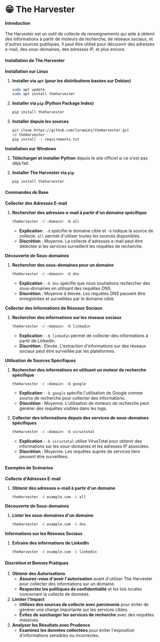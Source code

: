 # 😁 The Harvester

#### Introduction

The Harvester est un outil de collecte de renseignements qui aide à obtenir des informations à partir de moteurs de recherche, de réseaux sociaux, et d'autres sources publiques. Il peut être utilisé pour découvrir des adresses e-mail, des sous-domaines, des adresses IP, et plus encore.

#### Installation de The Harvester

**Installation sur Linux**

1.  **Installer via `apt` (pour les distributions basées sur Debian)**

    ```bash
    sudo apt update
    sudo apt install theharvester
    ```
2.  **Installer via `pip` (Python Package Index)**

    ```bash
    pip install theharvester
    ```
3.  **Installer depuis les sources**

    ```bash
    git clone https://github.com/laramies/theHarvester.git
    cd theHarvester
    pip install -r requirements.txt
    ```

**Installation sur Windows**

1. **Télécharger et installer Python** depuis le site officiel si ce n'est pas déjà fait.
2.  **Installer The Harvester via `pip`**

    ```bash
    pip install theharvester
    ```

#### Commandes de Base

**Collecter des Adresses E-mail**

1.  **Rechercher des adresses e-mail à partir d'un domaine spécifique**

    ```bash
    theHarvester -d <domain> -b all
    ```

    * **Explication** : `-d` spécifie le domaine cible et `-b` indique la source de collecte. `all` permet d'utiliser toutes les sources disponibles.
    * **Discrétion** : Moyenne. La collecte d'adresses e-mail peut être détectée si les services surveillent les requêtes de recherche.

**Découverte de Sous-domaines**

1.  **Rechercher des sous-domaines pour un domaine**

    ```bash
    theHarvester -d <domain> -b dns
    ```

    * **Explication** : `-b dns` spécifie que nous souhaitons rechercher des sous-domaines en utilisant des requêtes DNS.
    * **Discrétion** : Moyenne à élevée. Les requêtes DNS peuvent être enregistrées et surveillées par le domaine cible.

**Collecter des Informations de Réseaux Sociaux**

1.  **Rechercher des informations sur les réseaux sociaux**

    ```bash
    theHarvester -d <domain> -b linkedin
    ```

    * **Explication** : `-b linkedin` permet de collecter des informations à partir de LinkedIn.
    * **Discrétion** : Élevée. L'extraction d'informations sur des réseaux sociaux peut être surveillée par les plateformes.

**Utilisation de Sources Spécifiques**

1.  **Rechercher des informations en utilisant un moteur de recherche spécifique**

    ```bash
    theHarvester -d <domain> -b google
    ```

    * **Explication** : `-b google` spécifie l'utilisation de Google comme source de recherche pour collecter des informations.
    * **Discrétion** : Moyenne. L'utilisation de moteurs de recherche peut générer des requêtes visibles dans les logs.
2.  **Collecter des informations depuis des services de sous-domaines spécifiques**

    ```bash
    theHarvester -d <domain> -b virustotal
    ```

    * **Explication** : `-b virustotal` utilise VirusTotal pour obtenir des informations sur les sous-domaines et les adresses IP associées.
    * **Discrétion** : Moyenne. Les requêtes auprès de services tiers peuvent être surveillées.

#### Exemples de Scénarios

**Collecte d'Adresses E-mail**

1.  **Obtenir des adresses e-mail à partir d'un domaine**

    ```bash
    theHarvester -d example.com -b all
    ```

**Découverte de Sous-domaines**

1.  **Lister les sous-domaines d'un domaine**

    ```bash
    theHarvester -d example.com -b dns
    ```

**Informations sur les Réseaux Sociaux**

1.  **Extraire des informations de LinkedIn**

    ```bash
    theHarvester -d example.com -b linkedin
    ```

#### Discrétion et Bonnes Pratiques

1. **Obtenir des Autorisations**
   * **Assurez-vous d'avoir l'autorisation** avant d'utiliser The Harvester pour collecter des informations sur un domaine.
   * **Respectez les politiques de confidentialité** et les lois locales concernant la collecte de données.
2. **Limiter l'Impact**
   * **Utilisez des sources de collecte avec parcimonie** pour éviter de générer une charge importante sur les services cibles.
   * **Évitez de surcharger les services de recherche** avec des requêtes massives.
3. **Analyser les Résultats avec Prudence**
   * **Examinez les données collectées** pour éviter l'exposition d'informations sensibles ou incorrectes.

